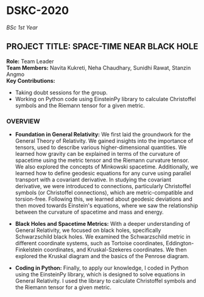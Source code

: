 # DSKC-2020
*BSc 1st Year*
## PROJECT TITLE: SPACE-TIME NEAR BLACK HOLE 

**Role:** Team Leader<br/>
**Team Members:** Navita Kukreti, Neha Chaudhary, Sunidhi Rawat, Stanzin Angmo<br/>
**Key Contributions:** 
- Taking doubt sessions for the group.
- Working on Python code using EinsteinPy library to calculate Christoffel symbols and the Riemann tensor for a given metric.
  
### OVERVIEW
- **Foundation in General Relativity:** We first laid the groundwork for the General Theory of Relativity. We gained insights into the importance of tensors, used to describe various higher-dimensional quantities. We learned how gravity can be explained in terms of the curvature of spacetime using the metric tensor and the Riemann curvature tensor. We also explored the concepts of Minkowski spacetime. Additionally, we learned how to define geodesic equations for any curve using parallel transport with a covariant derivative. In studying the covariant derivative, we were introduced to connections, particularly Christoffel symbols (or Christoffel connections), which are metric-compatible and torsion-free. Following this, we learned about geodesic deviations and then moved towards Einstein's equations, where we saw the relationship between the curvature of spacetime and mass and energy.

- **Black Holes and Spacetime Metrics:** With a deeper understanding of General Relativity, we focused on black holes, specifically Schwarzschild black holes. We examined the Schwarzschild metric in different coordinate systems, such as Tortoise coordinates, Eddington-Finkelstein coordinates, and Kruskal-Szekeres coordinates. We then explored the Kruskal diagram and the basics of the Penrose diagram.

- **Coding in Python:** Finally, to apply our knowledge, I coded in Python using the EinsteinPy library, which is designed to solve equations in General Relativity. I used the library to calculate Christoffel symbols and the Riemann tensor for a given metric.


